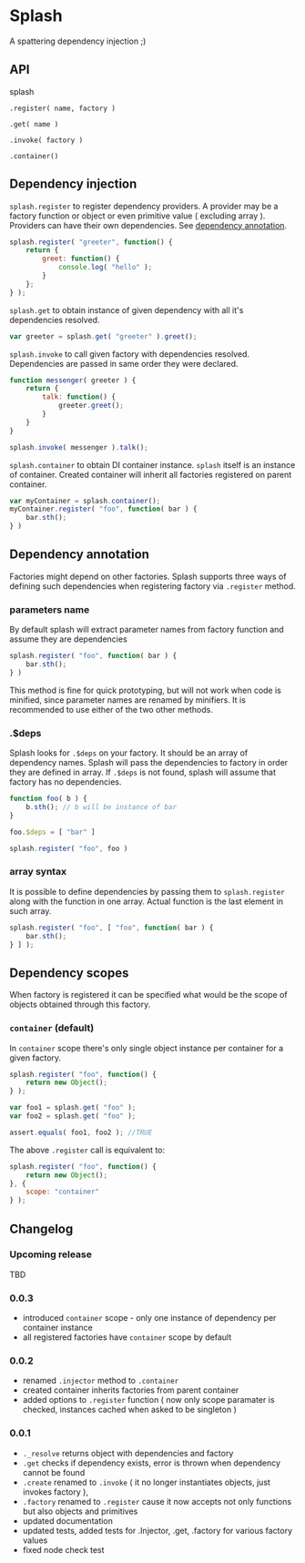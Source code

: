 # Splash
A spattering dependency injection ;)

## API
splash

`.register( name, factory )`

`.get( name )`

`.invoke( factory )`

`.container()`


## Dependency injection

`splash.register` to register dependency providers. A provider may be a factory function or object or even primitive value ( excluding array ). Providers can have their own dependencies. See [dependency annotation](#dependency-annotation).

```js
splash.register( "greeter", function() {
    return {
        greet: function() {
            console.log( "hello" );
        }
    };
} );
```

`splash.get` to obtain instance of given dependency with all it's dependencies resolved.
```js
var greeter = splash.get( "greeter" ).greet();
```

`splash.invoke` to call given factory with dependencies resolved. Dependencies are passed in same order they were declared.

```js
function messenger( greeter ) {
    return {
        talk: function() {
            greeter.greet();
        }
    }
}

splash.invoke( messenger ).talk();
```

`splash.container` to obtain DI container instance. `splash` itself is an instance of container. Created container will inherit all factories registered on parent container.

```js
var myContainer = splash.container();
myContainer.register( "foo", function( bar ) {
    bar.sth();
} )
```

## Dependency annotation

Factories might depend on other factories. Splash supports three ways of defining such dependencies when registering factory via `.register` method.

### parameters name
By default splash will extract parameter names from factory function and assume they are dependencies

```js
splash.register( "foo", function( bar ) {
    bar.sth();
} )
```

This method is fine for quick prototyping, but will not work when code is minified, since parameter names are renamed by minifiers. It is recommended to use either of the two other methods.

### .$deps
Splash looks for `.$deps` on your factory. It should be an array of dependency names. Splash will pass the dependencies to factory in order they are defined in array.
If `.$deps` is not found, splash will assume that factory has no dependencies.

```js
function foo( b ) {
    b.sth(); // b will be instance of bar
}

foo.$deps = [ "bar" ]

splash.register( "foo", foo )

```

### array syntax
It is possible to define dependencies by passing them to `splash.register`  along with the function in one array.
Actual function is the last element in such array.

```js
splash.register( "foo", [ "foo", function( bar ) {
    bar.sth();
} ] );
```

## Dependency scopes

When factory is registered it can be specified what would be the scope of objects obtained through this factory.

### `container` (default)
In `container` scope there's only single object instance per container for a given factory.

```js
splash.register( "foo", function() {
    return new Object();
} );

var foo1 = splash.get( "foo" );
var foo2 = splash.get( "foo" );

assert.equals( foo1, foo2 ); //TRUE
```

The above `.register` call is equivalent to:

```js
splash.register( "foo", function() {
    return new Object();
}, {
    scope: "container"
} );
```

## Changelog

### Upcoming release
TBD

### 0.0.3
- introduced `container` scope - only one instance of dependency per container instance
- all registered factories have `container` scope by default

### 0.0.2

- renamed `.injector` method to `.container`
- created container inherits factories from parent container
- added options to `.register` function ( now only scope paramater is checked, instances cached when asked to be singleton )

### 0.0.1

- `._resolve` returns object with dependencies and factory
- `.get` checks if dependency exists, error is thrown when dependency cannot be found
- `.create` renamed to `.invoke` ( it no longer instantiates objects, just invokes factory ),
- `.factory` renamed to `.register` cause it now accepts not only functions but also objects and primitives
- updated documentation
- updated tests, added tests for .Injector, .get, .factory for various factory values
- fixed node check test